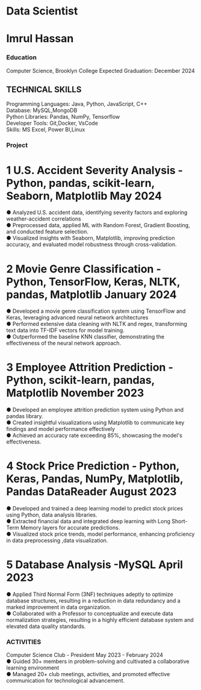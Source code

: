 # Data Scientist
# Imrul Hassan

### Education 
Computer Science, Brooklyn College Expected Graduation: December 2024

## TECHNICAL SKILLS
Programming Languages: Java, Python, JavaScript, C++                       
Database: MySQL,MongoDB                
Python Libraries: Pandas, NumPy, Tensorflow            
Developer Tools: Git,Docker, VsCode               
Skills: MS Excel, Power BI,Linux             

### Project
# 1   U.S. Accident Severity Analysis - Python, pandas, scikit-learn, Seaborn, Matplotlib May 2024    
● Analyzed U.S. accident data, identifying severity factors and exploring weather-accident correlations   
● Preprocessed data, applied ML with Random Forest, Gradient Boosting, and conducted feature selection.    
● Visualized insights with Seaborn, Matplotlib, improving prediction accuracy, and evaluated model robustness through
cross-validation.     

# 2 Movie Genre Classification - Python, TensorFlow, Keras, NLTK, pandas, Matplotlib January 2024     
● Developed a movie genre classification system using TensorFlow and Keras, leveraging advanced neural network
architectures          
● Performed extensive data cleaning with NLTK and regex, transforming text data into TF-IDF vectors for model training.    
● Outperformed the baseline KNN classifier, demonstrating the effectiveness of the neural network approach.        

# 3 Employee Attrition Prediction - Python, scikit-learn, pandas, Matplotlib November 2023      
● Developed an employee attrition prediction system using Python and pandas library.         
● Created insightful visualizations using Matplotlib to communicate key findings and model performance effectively         
● Achieved an accuracy rate exceeding 85%, showcasing the model's effectiveness.      

# 4 Stock Price Prediction - Python, Keras, Pandas, NumPy, Matplotlib, Pandas DataReader August 2023     
● Developed and trained a deep learning model to predict stock prices using Python, data analysis libraries.              
● Extracted financial data and integrated deep learning with Long Short-Term Memory layers for accurate predictions.         
● Visualized stock price trends, model performance, enhancing proficiency in data preprocessing ,data visualization.                

# 5 Database Analysis -MySQL April 2023                                                        
● Applied Third Normal Form (3NF) techniques adeptly to optimize database structures, resulting in a reduction in
data redundancy and a marked improvement in data organization.                          
● Collaborated with a Professor to conceptualize and execute data normalization strategies, resulting in a highly
efficient database system and elevated data quality standards.             

### ACTIVITIES   
Computer Science Club - President May 2023 - February 2024         
● Guided 30+ members in problem-solving and cultivated a collaborative learning environment                  
● Managed 20+ club meetings, activities, and promoted effective communication for technological advancement.       
